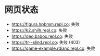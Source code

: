 # 网页状态
- https://figura.hpbmm.repl.co: 失败
- https://k2.shilh.repl.co: 失败
- https://deo.babox.repl.co: 失败
- https://tr--slind.repl.co: 失败 (403)
- https://game-example.rdianc.repl.co: 失败
